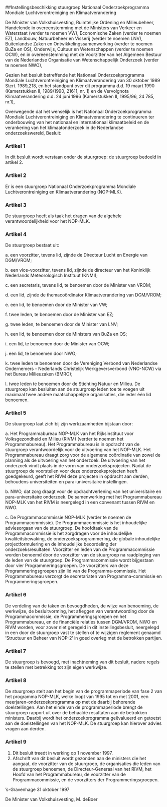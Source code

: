 <meta http-equiv='Content-Type' content='text/html; charset=utf-8' />

##Instellingsbeschikking stuurgroep Nationaal Onderzoekprogramma Mondiale Luchtverontreiniging en Klimaatverandering

De Minister van Volkshuisvesting, Ruimtelijke Ordening en Milieubeheer,  
Handelende in overeenstemming met de Ministers van Verkeer en Waterstaat (verder te noemen VW), Economische Zaken (verder te noemen EZ), Landbouw, Natuurbeheer en Visserij (verder te noemen LNV), Buitenlandse Zaken en Ontwikkelingssamenwerking (verder te noemen BuZa en OS), Onderwijs, Cultuur en Wetenschappen (verder te noemen OCW), en in overeenstemming met de Voorzitter van het Algemeen Bestuur van de Nederlandse Organisatie van Wetenschappelijk Onderzoek (verder te noemen NWO),

Gezien het besluit betreffende het Nationaal Onderzoekprogramma Mondiale Luchtverontreiniging en Klimaatverandering van 30 oktober 1989 Stcrt. 1989,218, en het standpunt over dit programma d.d. 19 maart 1990 (Kamerstukken II, 1989/1990, 21611, nr. 1) en de Vervolgnota Klimaatverandering d.d. 24 juni 1996 (Kamerstukken II, 1995/96, 24 785, nr.1),

Overwegende dat het wenselijk is het Nationaal Onderzoekprogramma Mondiale Luchtverontreiniging en Klimaatverandering te continueren ter onderbouwing van het nationaal en internationaal klimaatbeleid en de verankering van het klimaatonderzoek in de Nederlandse onderzoekswereld,
Besluit:    

### Artikel  1  

In dit besluit wordt verstaan onder de stuurgroep: de stuurgroep bedoeld in artikel 2.  

### Artikel  2  

Er is een stuurgroep Nationaal Onderzoekprogramma Mondiale Luchtverontreiniging en Klimaatverandering (NOP-MLK).  

### Artikel  3  

De stuurgroep heeft als taak het dragen van de algehele verantwoordelijkheid voor het NOP-MLK.  

### Artikel  4  

De stuurgroep bestaat uit: 

a. een voorzitter, tevens lid, zijnde de Directeur Lucht en Energie van DGM/VROM;  

b. een vice-voorzitter, tevens lid, zijnde de directeur van het Koninklijk Nederlands Meteorologisch Instituut (KNMI);  

c. een secretaris, tevens lid, te benoemen door de Minister van VROM;  

d. een lid, zijnde de themacoördinator Klimaatverandering van DGM/VROM;  

e. een lid, te benoemen door de Minister van VW;  

f. twee leden, te benoemen door de Minister van EZ;  

g. twee leden, te benoemen door de Minister van LNV;  

h. een lid, te benoemen door de Ministers van BuZa en OS;  

i. een lid, te benoemen door de Minister van OCW;  

j. een lid, te benoemen door NWO;  

k. twee leden te benoemen door de Vereniging Verbond van Nederlandse Ondernemers - Nederlands Christelijk Werkgeversverbond (VNO-NCW) via het Bureau Milieuzaken (BMRO);  

l. twee leden te benoemen door de Stichting Natuur en Milieu.   De stuurgroep kan besluiten aan de stuurgroep leden toe te voegen uit maximaal twee andere maatschappelijke organisaties, die ieder één lid benoemen.  

### Artikel  5  

De stuurgroep laat zich bij zijn werkzaamheden bijstaan door: 

a. Het Programmabureau NOP-MLK van het Rijksinstituut voor Volksgezondheid en Milieu (RIVM) (verder te noemen het Programmabureau). Het Programmabureau is in opdracht van de stuurgroep verantwoordelijk voor de uitvoering van het NOP-MLK. Het Programmabureau draagt zorg voor de algemene coördinatie van zowel de planning als de uitvoering van het onderzoek. De uitvoering van het onderzoek vindt plaats in de vorm van onderzoeksprojecten. Nadat de stuurgroep de voorstellen voor deze onderzoeksprojecten heeft goedgekeurd, geeft het RIVM deze projecten in opdracht aan derden, behoudens universiteiten en para-universitaire instellingen.  

b. NWO, dat zorg draagt voor de opdrachtverlening van het universitaire en para-universitaire onderzoek. De samenwerking met het Programmabureau NOP-MLK van het RIVM is neergelegd in een convenant tussen RIVM en NWO.  

c. De Programmacommissie NOP-MLK (verder te noemen de Programmacommissie). De Programmacommissie is het inhoudelijke adviesorgaan van de stuurgroep. De hoofdtaak van de Programmacommissie is het zorgdragen voor de inhoudelijke kwaliteitsbewaking, de onderzoeksprogrammering, de globale inhoudelijke projectformulering en de inhoudelijke beoordeling der onderzoeksresultaten. Voorzitter en leden van de Programmacommissie worden benoemd door de voorzitter van de stuurgroep na raadpleging van de leden van de stuurgroep. De Programmacommissie wordt bijgestaan door vier Programmeringsgroepen. De voorzitters van deze Programmeringsgroepen zijn lid van de Programma-commissie. Het Programmabureau verzorgt de secretariaten van Programma-commissie en Programmeringsgroepen.    

### Artikel  6  

De verdeling van de taken en bevoegdheden, de wijze van benoeming, de werkwijze, de besluitvorming, het afleggen van verantwoording door de Programmacommissie, de Programmeringsgroepen en het Programmabureau, en de financiële relaties tussen DGM/VROM, NWO en RIVM worden, voor zover niet geregeld in dit instellingsbesluit, neergelegd in een door de stuurgroep vast te stellen of te wijzigen reglement genaamd ’Structuur en Beheer van NOP-2’ in goed overleg met de betrokken partijen.  

### Artikel  7  

De stuurgroep is bevoegd, met inachtneming van dit besluit, nadere regels te stellen met betrekking tot zijn eigen werkwijze.  

### Artikel  8  

De stuurgroep stelt aan het begin van de programmaperiode van fase 2 van het programma NOP-MLK, welke loopt van 1995 tot en met 2001, een meerjaren-onderzoekprogramma op met de daarbij behorende doelstellingen. Aan het einde van de programmaperiode brengt de stuurgroep rapport uit over de behaalde resultaten aan de betrokken ministers. Daarbij wordt het onderzoekprogramma geëvalueerd en getoetst aan de doelstellingen van het NOP-MLK. De stuurgroep kan hierover advies vragen aan derden.  

### Artikel  9  

1.  Dit besluit treedt in werking op 1 november 1997.   
2.  Afschrift van dit besluit wordt gezonden aan de ministers die het aangaat, de voorzitter van de stuurgroep, de organisaties die leden van de stuurgroep benoemen, de Directeur-Generaal van het RIVM, het Hoofd van het Programmabureau, de voorzitter van de Programmacommissie, en de voorzitters der Programmeringsgroepen.   

’s-Gravenhage 
31 oktober 1997    

De 
Minister van Volkshuisvesting, 
M. deBoer    
